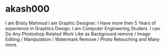 # akash000
I am Bristy Mahmud I am Graphic Designer. I Have more then 5 Years of experience in Graphics Design. I am Computer Engineering Student. I can Do Any Photoshop Related Work Like as Background remove / Image Editing / Manipulation / Watermark Remove / Photo Retouching and Many more.
